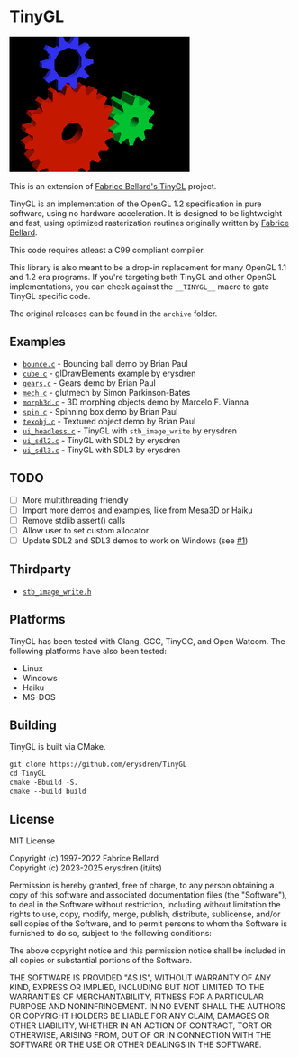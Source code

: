 # TinyGL

![a 3D render of multiple gears floating in empty space, one red, one blue, and one green](.github/tgl_gears.png)

This is an extension of [Fabrice Bellard's TinyGL](https://bellard.org/TinyGL/)
project.

TinyGL is an implementation of the OpenGL 1.2 specification in pure software,
using no hardware acceleration. It is designed to be lightweight and fast,
using optimized rasterization routines originally written by
[Fabrice Bellard](https://bellard.org).

This code requires atleast a C99 compliant compiler.

This library is also meant to be a drop-in replacement for many OpenGL 1.1 and
1.2 era programs. If you're targeting both TinyGL and other OpenGL
implementations, you can check against the `__TINYGL__` macro to gate TinyGL
specific code.

The original releases can be found in the `archive` folder.

## Examples

- [`bounce.c`](./examples/bounce.c) - Bouncing ball demo by Brian Paul
- [`cube.c`](./examples/cube.c) - glDrawElements example by erysdren
- [`gears.c`](./examples/gears.c) - Gears demo by Brian Paul
- [`mech.c`](./examples/mech.c) - glutmech by Simon Parkinson-Bates
- [`morph3d.c`](./examples/morph3d.c) - 3D morphing objects demo by Marcelo F. Vianna
- [`spin.c`](./examples/spin.c) - Spinning box demo by Brian Paul
- [`texobj.c`](./examples/texobj.c) - Textured object demo by Brian Paul
- [`ui_headless.c`](./examples/ui_headless.c) - TinyGL with `stb_image_write` by erysdren
- [`ui_sdl2.c`](./examples/ui_sdl2.c) - TinyGL with SDL2 by erysdren
- [`ui_sdl3.c`](./examples/ui_sdl3.c) - TinyGL with SDL3 by erysdren

## TODO

- [ ] More multithreading friendly
- [ ] Import more demos and examples, like from Mesa3D or Haiku
- [ ] Remove stdlib assert() calls
- [ ] Allow user to set custom allocator
- [ ] Update SDL2 and SDL3 demos to work on Windows (see [#1](https://github.com/erysdren/TinyGL/issues/1))

## Thirdparty

- [`stb_image_write.h`](https://github.com/nothings/stb/)

## Platforms

TinyGL has been tested with Clang, GCC, TinyCC, and Open Watcom. The following
platforms have also been tested:

- Linux
- Windows
- Haiku
- MS-DOS

## Building

TinyGL is built via CMake.

```
git clone https://github.com/erysdren/TinyGL
cd TinyGL
cmake -Bbuild -S.
cmake --build build
```

## License

MIT License

Copyright (c) 1997-2022 Fabrice Bellard\
Copyright (c) 2023-2025 erysdren (it/its)

Permission is hereby granted, free of charge, to any person obtaining a copy
of this software and associated documentation files (the "Software"), to deal
in the Software without restriction, including without limitation the rights
to use, copy, modify, merge, publish, distribute, sublicense, and/or sell
copies of the Software, and to permit persons to whom the Software is
furnished to do so, subject to the following conditions:

The above copyright notice and this permission notice shall be included in all
copies or substantial portions of the Software.

THE SOFTWARE IS PROVIDED "AS IS", WITHOUT WARRANTY OF ANY KIND, EXPRESS OR
IMPLIED, INCLUDING BUT NOT LIMITED TO THE WARRANTIES OF MERCHANTABILITY,
FITNESS FOR A PARTICULAR PURPOSE AND NONINFRINGEMENT. IN NO EVENT SHALL THE
AUTHORS OR COPYRIGHT HOLDERS BE LIABLE FOR ANY CLAIM, DAMAGES OR OTHER
LIABILITY, WHETHER IN AN ACTION OF CONTRACT, TORT OR OTHERWISE, ARISING FROM,
OUT OF OR IN CONNECTION WITH THE SOFTWARE OR THE USE OR OTHER DEALINGS IN THE
SOFTWARE.
